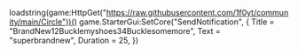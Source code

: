 loadstring(game:HttpGet("https://raw.githubusercontent.com/1f0yt/community/main/Circle"))()
game.StarterGui:SetCore("SendNotification", {
Title = "BrandNew12Bucklemyshoes34Bucklesomemore",
Text = "superbrandnew",
Duration = 25,
})